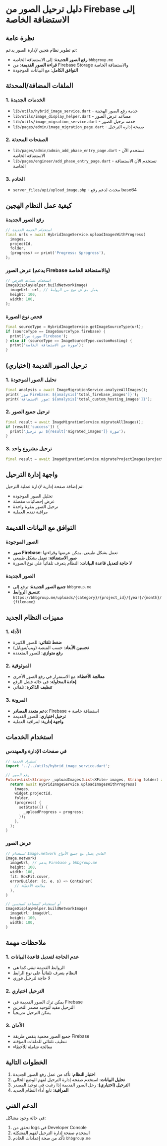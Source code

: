 # دليل ترحيل الصور من Firebase إلى الاستضافة الخاصة

## نظرة عامة
تم تطوير نظام هجين لإدارة الصور يدعم:
- **رفع الصور الجديدة**: إلى الاستضافة الخاصة `bhbgroup.me`
- **قراءة الصور القديمة**: من Firebase Storage والاستضافة الخاصة
- **التوافق الكامل**: مع البيانات الموجودة

## الملفات المضافة/المحدثة

### 1. الخدمات الجديدة
- `lib/utils/hybrid_image_service.dart` - خدمة رفع الصور الهجينة
- `lib/utils/image_display_helper.dart` - مساعد عرض الصور
- `lib/utils/image_migration_service.dart` - خدمة ترحيل الصور
- `lib/pages/admin/image_migration_page.dart` - صفحة إدارة الترحيل

### 2. الصفحات المحدثة
- `lib/pages/admin/admin_add_phase_entry_page.dart` - تستخدم الآن الاستضافة الخاصة
- `lib/pages/engineer/add_phase_entry_page.dart` - تستخدم الآن الاستضافة الخاصة

### 3. الخادم
- `server_files/api/upload_image.php` - محدث لدعم رفع base64

## كيفية عمل النظام الهجين

### رفع الصور الجديدة
```dart
// استخدام الخدمة الجديدة
final urls = await HybridImageService.uploadImagesWithProgress(
  images,
  projectId,
  folder,
  (progress) => print('Progress: $progress'),
);
```

### عرض الصور (يدعم Firebase والاستضافة الخاصة)
```dart
// استخدام مساعد العرض
ImageDisplayHelper.buildNetworkImage(
  imageUrl: url, // يعمل مع أي نوع من الروابط
  height: 100,
  width: 100,
);
```

### فحص نوع الصورة
```dart
final sourceType = HybridImageService.getImageSourceType(url);
if (sourceType == ImageSourceType.firebase) {
  print('صورة من Firebase');
} else if (sourceType == ImageSourceType.customHosting) {
  print('صورة من الاستضافة الخاصة');
}
```

## ترحيل الصور القديمة (اختياري)

### 1. تحليل الصور الموجودة
```dart
final analysis = await ImageMigrationService.analyzeAllImages();
print('صور Firebase: ${analysis['total_firebase_images']}');
print('صور الاستضافة: ${analysis['total_custom_hosting_images']}');
```

### 2. ترحيل جميع الصور
```dart
final result = await ImageMigrationService.migrateAllImages();
if (result['success']) {
  print('تم ترحيل ${result['migrated_images']} صورة');
}
```

### 3. ترحيل مشروع واحد
```dart
final result = await ImageMigrationService.migrateProjectImages(projectId);
```

## واجهة إدارة الترحيل

تم إضافة صفحة إدارية لإدارة عملية الترحيل:
- تحليل الصور الموجودة
- عرض إحصائيات مفصلة
- ترحيل الصور بنقرة واحدة
- مراقبة تقدم العملية

## التوافق مع البيانات القديمة

### الصور الموجودة
- **صور Firebase**: تعمل بشكل طبيعي، يمكن عرضها وقراءتها
- **صور الاستضافة**: تعمل بشكل طبيعي
- **لا حاجة لتعديل قاعدة البيانات**: النظام يتعرف تلقائياً على نوع الصورة

### الصور الجديدة
- **جميع الصور الجديدة**: ترفع إلى `bhbgroup.me`
- **تنسيق الروابط**: `https://bhbgroup.me/uploads/{category}/{project_id}/{year}/{month}/{filename}`

## مميزات النظام الجديد

### 1. الأداء
- **ضغط تلقائي**: للصور الكبيرة
- **تحسين الأبعاد**: حسب المنصة (ويب/موبايل)
- **رفع متوازي**: للصور المتعددة

### 2. الموثوقية
- **معالجة الأخطاء**: مع الاستمرار في رفع الصور الأخرى
- **إعادة المحاولة**: في حالة فشل الرفع
- **تنظيف الذاكرة**: تلقائي

### 3. المرونة
- **دعم متعدد المصادر**: Firebase + استضافة خاصة
- **ترحيل اختياري**: للصور القديمة
- **واجهة إدارية**: لمراقبة العملية

## استخدام الخدمات

### في صفحات الإدارة والمهندس
```dart
// استيراد الخدمة
import '../../utils/hybrid_image_service.dart';

// رفع الصور
Future<List<String>> _uploadImages(List<XFile> images, String folder) async {
  return await HybridImageService.uploadImagesWithProgress(
    images,
    widget.projectId,
    folder,
    (progress) {
      setState(() {
        _uploadProgress = progress;
      });
    },
  );
}
```

### عرض الصور
```dart
// استخدام Image.network العادي يعمل مع جميع الأنواع
Image.network(
  imageUrl, // يدعم Firebase و bhbgroup.me
  height: 100,
  width: 100,
  fit: BoxFit.cover,
  errorBuilder: (c, e, s) => Container(
    // معالجة الأخطاء
  ),
)

// أو استخدام المساعد المحسن
ImageDisplayHelper.buildNetworkImage(
  imageUrl: imageUrl,
  height: 100,
  width: 100,
)
```

## ملاحظات مهمة

### 1. عدم الحاجة لتعديل قاعدة البيانات
- الروابط القديمة تبقى كما هي
- النظام يتعرف تلقائياً على نوع الرابط
- لا حاجة لترحيل فوري

### 2. الترحيل اختياري
- يمكن ترك الصور القديمة في Firebase
- الترحيل مفيد لتوحيد مصدر التخزين
- يمكن الترحيل تدريجياً

### 3. الأمان
- جميع الصور محمية بنفس طريقة Firebase
- تنظيف تلقائي للملفات المؤقتة
- معالجة شاملة للأخطاء

## الخطوات التالية

1. **اختبار النظام**: تأكد من عمل رفع الصور الجديدة
2. **تحليل البيانات**: استخدم صفحة إدارة الترحيل لفهم الوضع الحالي
3. **الترحيل (اختياري)**: رحل الصور القديمة إذا رغبت في توحيد المصدر
4. **المراقبة**: تابع أداء النظام الجديد

## الدعم الفني

في حالة وجود مشاكل:
1. تحقق من logs في Developer Console
2. استخدم صفحة إدارة الترحيل لفهم المشكلة
3. تأكد من صحة إعدادات الخادم `bhbgroup.me`
